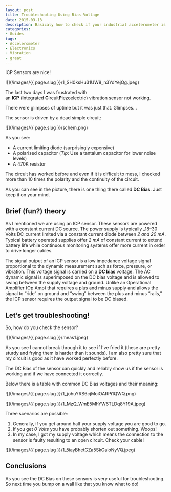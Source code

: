 ```yaml
---
layout: post
title: Troubleshooting Using Bias Voltage
date: 2015-03-13
description: Basicaly how to check if your industrial accelerometer is connected correctly.
categories:
- Guides
tags:
- Accelerometer
- Electronics
- Vibration
- great
---
```


ICP Sensors are nice!

![](/images/{{ page.slug }}/1_SH0ksHu31UW8_n3YdYejQg.jpeg)

The last two days I was frustrated with an [**ICP**](https:///en.wikipedia.org/wiki/Integrated_circuit_piezoelectric_sensor) (**I**ntegrated **C**ircuit**P**iezoelectric) vibration sensor not working.

There were glimpses of uptime but it was just that. Glimpses…
<!--more-->
The sensor is driven by a dead simple circuit:

![](/images/{{ page.slug }}/schem.png)

As you see:


- A current limiting diode (surprisingly expensive)
- A polarised capacitor (_Tip_: Use a tantalum capacitor for lower noise levels)
- A 470K resistor

The circuit has worked before and even if it is difficult to mess, I checked more than 10 times the polarity and the continuity of the circuit.

As you can see in the picture, there is one thing there called **DC Bias**. Just keep it on your mind.

## Brief (fun?) theory

As I mentioned we are using an ICP sensor. These sensors are powered with a constant current DC source. The power supply is typically _18–30 Volts DC_current limited via a constant current diode between _2 and 20 mA_. Typical battery operated supplies offer _2 mA_ of constant current to extend battery life while continuous monitoring systems offer more current in order to drive longer cables.

The signal output of an ICP sensor is a low impedance voltage signal proportional to the dynamic measurement such as force, pressure, or vibration. This voltage signal is carried on a **DC bias** voltage. The AC dynamic signal is superimposed on the DC bias voltage and is allowed to swing between the supply voltage and ground. Unlike an Operational Amplifier (Op Amp) that requires a plus and minus supply and allows the signal to “ride” on ground and “swing” between the plus and minus “rails,” the ICP sensor requires the output signal to be DC biased.

## Let’s get troubleshooting!

So, how do you check the sensor?

![](/images/{{ page.slug }}/meas1.jpeg)

As you see I cannot break through it to see if I’ve fried it (these are pretty sturdy and frying them is harder than it sounds). I am also pretty sure that my circuit is good as it have worked perfectly before.

The DC Bias of the sensor can quickly and reliably show us if the sensor is working and if we have connected it correctly.

Below there is a table with common DC Bias voltages and their meaning:

![](/images/{{ page.slug }}/1_johuYRS6cjMoiOARPi1QWQ.png)

![](/images/{{ page.slug }}/1_MzQ_WmE5MhYW6TLDq8Y19A.jpeg)


Three scenarios are possible:

1. Generally, if you get around half your supply voltage you are good to go.
2. If you get _0 Volts_ you have probably shorten out something. Woops!
3. In my case, I got my supply voltage which means the connection to the sensor is faulty resulting to an open circuit. Check your cable!

![](/images/{{ page.slug }}/1_5iayBhetGZa5SkGaioNyVQ.jpeg)

## Conclusions

As you see the DC Bias on these sensors is very useful for troubleshooting. So next time you bump on a wall like that you know what to do!
